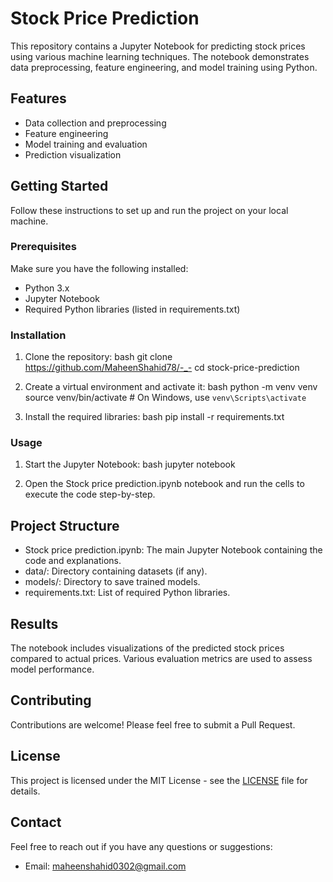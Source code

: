 # Stock Price Prediction

This repository contains a Jupyter Notebook for predicting stock prices using various machine learning techniques. The notebook demonstrates data preprocessing, feature engineering, and model training using Python.

## Features

- Data collection and preprocessing
- Feature engineering
- Model training and evaluation
- Prediction visualization

## Getting Started

Follow these instructions to set up and run the project on your local machine.

### Prerequisites

Make sure you have the following installed:

- Python 3.x
- Jupyter Notebook
- Required Python libraries (listed in requirements.txt)

### Installation

1. Clone the repository:
    bash
    git clone https://github.com/MaheenShahid78/-_-
    cd stock-price-prediction
    

2. Create a virtual environment and activate it:
    bash
    python -m venv venv
    source venv/bin/activate  # On Windows, use `venv\Scripts\activate`
    

3. Install the required libraries:
    bash
    pip install -r requirements.txt
    

### Usage

1. Start the Jupyter Notebook:
    bash
    jupyter notebook
    

2. Open the Stock price prediction.ipynb notebook and run the cells to execute the code step-by-step.

## Project Structure

- Stock price prediction.ipynb: The main Jupyter Notebook containing the code and explanations.
- data/: Directory containing datasets (if any).
- models/: Directory to save trained models.
- requirements.txt: List of required Python libraries.

## Results

The notebook includes visualizations of the predicted stock prices compared to actual prices. Various evaluation metrics are used to assess model performance.

## Contributing

Contributions are welcome! Please feel free to submit a Pull Request.

## License

This project is licensed under the MIT License - see the [LICENSE](LICENSE) file for details.

## Contact

Feel free to reach out if you have any questions or suggestions:

- Email: maheenshahid0302@gmail.com
